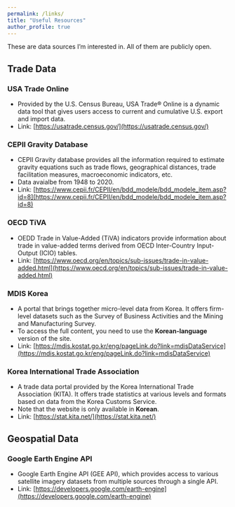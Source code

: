 ```yaml
---
permalink: /links/
title: "Useful Resources"
author_profile: true
---
```


These are data sources I’m interested in. All of them are publicly open.

## Trade Data

### USA Trade Online 
- Provided by the U.S. Census Bureau, USA Trade® Online is a dynamic data tool that gives users access to current and cumulative U.S. export and import data.
- Link: [https://usatrade.census.gov/](https://usatrade.census.gov/)

### CEPII Gravity Database
- CEPII Gravity database provides all the information required to estimate gravity equations such as trade flows, geographical distances, trade facilitation measures, macroeconomic indicators, etc.
- Data avaialbe from 1948 to 2020.
- Link: [https://www.cepii.fr/CEPII/en/bdd_modele/bdd_modele_item.asp?id=8](https://www.cepii.fr/CEPII/en/bdd_modele/bdd_modele_item.asp?id=8)
  
### OECD TiVA
- OEDD Trade in Value-Added (TiVA) indicators provide information about trade in value-added terms derived from OECD Inter-Country Input-Output (ICIO) tables.
- Link: [https://www.oecd.org/en/topics/sub-issues/trade-in-value-added.html](https://www.oecd.org/en/topics/sub-issues/trade-in-value-added.html)

### MDIS Korea
- A portal that brings together micro-level data from Korea. It offers firm-level datasets such as the Survey of Business Activities and the Mining and Manufacturing Survey.  
- To access the full content, you need to use the **Korean-language** version of the site.
- Link: [https://mdis.kostat.go.kr/eng/pageLink.do?link=mdisDataService](https://mdis.kostat.go.kr/eng/pageLink.do?link=mdisDataService)

### Korea International Trade Association
- A trade data portal provided by the Korea International Trade Association (KITA). It offers trade statistics at various levels and formats based on data from the Korea Customs Service.  
- Note that the website is only available in **Korean**.
- Link: [https://stat.kita.net/](https://stat.kita.net/)

## Geospatial Data  
### Google Earth Engine API 
- Google Earth Engine API (GEE API), which provides access to various satellite imagery datasets from multiple sources through a single API.
- Link: [https://developers.google.com/earth-engine](https://developers.google.com/earth-engine) 
